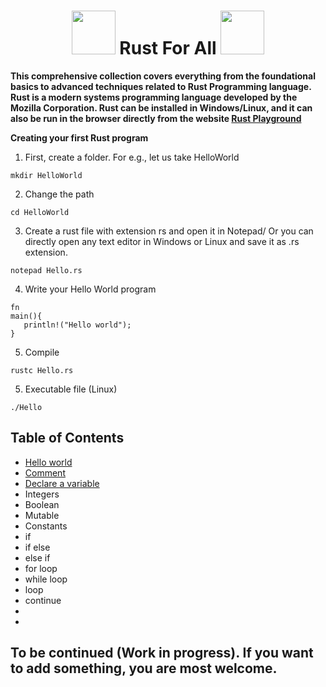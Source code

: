  <h1 align="center"> <img src="https://github.com/santoshpanda1995/Image-Processing-using-Matlab/blob/main/Images/giphy.gif" width="70px"> Rust For All <img src="https://github.com/santoshpanda1995/Image-Processing-using-Matlab/blob/main/Images/giphy.gif" width="70px"> </h1>

**This comprehensive collection covers everything from the foundational basics to advanced techniques related to Rust Programming language. Rust is a modern systems programming language developed by the Mozilla Corporation. Rust can be installed in Windows/Linux, and it can also be run in the browser directly from the website [Rust Playground](https://play.rust-lang.org/)**

**Creating your first Rust program**
1) First, create a folder. For e.g., let us take HelloWorld
```
mkdir HelloWorld
```
2) Change the path
```
cd HelloWorld
```
3) Create a rust file with extension rs and open it in Notepad/ Or you can directly open any text editor in Windows or Linux and save it as .rs extension.
```
notepad Hello.rs
```
4) Write your Hello World program
```
fn
main(){
   println!("Hello world");
}
```
5) Compile
```
rustc Hello.rs
```
5) Executable file (Linux) 
```
./Hello
```





## Table of Contents
- [Hello world](https://github.com/santoshpanda1995/Rust-for-all/blob/main/Hello.rs) 
- [Comment](https://github.com/santoshpanda1995/Rust-for-all/blob/main/program/comment.rs)
- [Declare a variable](https://github.com/santoshpanda1995/Rust-for-all/blob/main/program/variable.rs)
- Integers
- Boolean
- Mutable
- Constants
- if
- if else
- else if
- for loop
- while loop
- loop
- continue
- 
- 
## To be continued (Work in progress). If you want to add something, you are most welcome.
